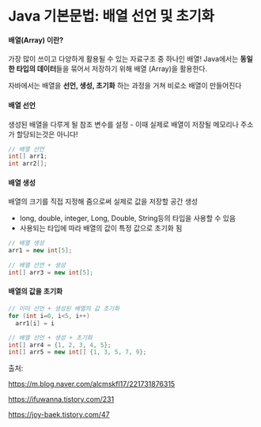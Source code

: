 # Java 기본문법: 배열 선언 및 초기화

#### 배열(Array) 이란?

가장 많이 쓰이고 다양하게 활용될 수 있는 자료구조 중 하나인 배열! Java에서는 **동일한 타입의 데이터**들을 묶어서 저장하기 위해 배열 (Array)을 활용한다.

자바에서는 배열을 **선언, 생성, 초기화** 하는 과정을 거쳐 비로소 배열이 만들어진다

#### 배열 선언

생성된 배열을 다루게 될 참조 변수를 설정 - 이때 실제로 배열이 저장될 메모리나 주소가 할당되는것은 아니다!

```java
// 배열 선언
int[] arr1;
int arr2[];
```



#### 배열 생성

배열의 크기를 직접 지정해 줌으로써 실제로 값을 저장할 공간 생성

- long, double, integer, Long, Double, String등의 타입을 사용할 수 있음
- 사용되는 타입에 따라 배열의 값이 특정 값으로 초기화 됨

```java
// 배열 생성
arr1 = new int[5];
  
// 배열 선언 + 생성
int[] arr3 = new int[5];
```



#### 배열의 값을 초기화

```java
// 이미 선언 + 생성된 배열의 값 초기화
for (int i=0, i<5, i++)
  arr1[i] = i

// 배열 선언 + 생성 + 초기화
int[] arr4 = {1, 2, 3, 4, 5};
int[] arr5 = new int[] {1, 3, 5, 7, 9};
```



출처:

https://m.blog.naver.com/alcmskfl17/221731876315

https://ifuwanna.tistory.com/231

https://joy-baek.tistory.com/47

